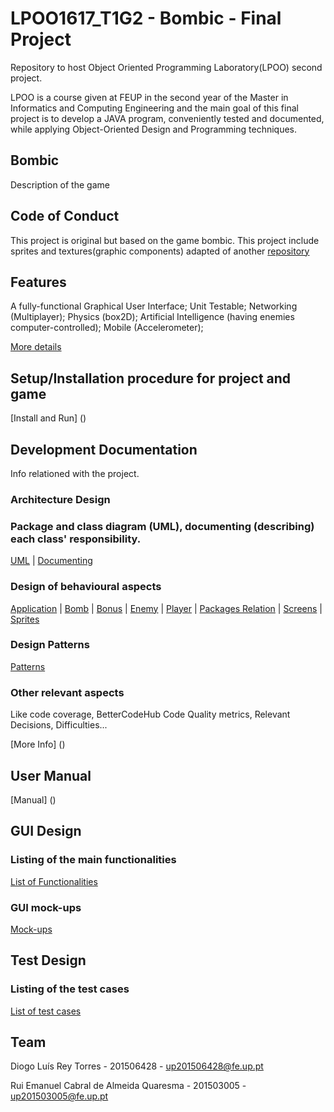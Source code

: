 # LPOO1617_T1G2 - Bombic - Final Project
Repository to host Object Oriented Programming Laboratory(LPOO) second project.

LPOO is a course given at FEUP in the second year of the Master in Informatics and Computing Engineering and the main goal of this final project is to develop a JAVA program, conveniently tested and documented, while applying Object-Oriented Design and Programming techniques.
 
## Bombic
Description of the game



## Code of Conduct
This project is original but based on the game bombic.
This project include sprites and textures(graphic components) adapted of another [repository](https://github.com/koulaxizis/bombic)

## Features
A fully-functional Graphical User Interface;
Unit Testable;
Networking (Multiplayer);
Physics (box2D);
Artificial Intelligence (having enemies computer-controlled);
Mobile (Accelerometer);

[More details]( ) 

## Setup/Installation procedure for project and game

[Install and Run] ()

## Development Documentation
Info relationed with the project.

### Architecture Design

### Package and class diagram (UML), documenting (describing) each class' responsibility.

[UML](https://github.com/diogotorres97/LPOO1617_T1G2/blob/Final_Project/Intermediate%20Delivery/Main%20Class.jpg)
| [Documenting](https://github.com/diogotorres97/LPOO1617_T1G2/blob/Final_Project/Intermediate%20Delivery/Class%20description.pdf)


### Design of behavioural aspects

[Application](https://github.com/diogotorres97/LPOO1617_T1G2/blob/Final_Project/Intermediate%20Delivery/application.jpg)
 | [Bomb](https://github.com/diogotorres97/LPOO1617_T1G2/blob/Final_Project/Intermediate%20Delivery/bomb.jpg)
 | [Bonus](https://github.com/diogotorres97/LPOO1617_T1G2/blob/Final_Project/Intermediate%20Delivery/bonus.jpg)
 | [Enemy](https://github.com/diogotorres97/LPOO1617_T1G2/blob/Final_Project/Intermediate%20Delivery/enemy.jpg)
 | [Player](https://github.com/diogotorres97/LPOO1617_T1G2/blob/Final_Project/Intermediate%20Delivery/player.jpg)
 | [Packages Relation](https://github.com/diogotorres97/LPOO1617_T1G2/blob/Final_Project/Intermediate%20Delivery/packages.jpg)
 | [Screens](https://github.com/diogotorres97/LPOO1617_T1G2/blob/Final_Project/Intermediate%20Delivery/screens.JPG)
 | [Sprites](https://github.com/diogotorres97/LPOO1617_T1G2/blob/Final_Project/Intermediate%20Delivery/sprites.JPG)
 
### Design Patterns

[Patterns](https://github.com/diogotorres97/LPOO1617_T1G2/blob/Final_Project/Intermediate%20Delivery/Design%20Patterns.pdf)	

### Other relevant aspects
Like code coverage, BetterCodeHub Code Quality metrics, Relevant Decisions, Difficulties...

[More Info] ()

## User Manual

[Manual] ()


## GUI Design

### Listing of the main functionalities

[List of Functionalities](https://github.com/diogotorres97/LPOO1617_T1G2/blob/Final_Project/Intermediate%20Delivery/GUI%20Design%20Functionalities.pdf)

### GUI mock-ups

[Mock-ups](https://github.com/diogotorres97/LPOO1617_T1G2/blob/Final_Project/Intermediate%20Delivery/Mockup.pdf)


## Test Design

### Listing of the test cases

[List of test cases](https://github.com/diogotorres97/LPOO1617_T1G2/blob/Final_Project/Intermediate%20Delivery/Test%20Design.pdf)

## Team 

Diogo Luís Rey Torres  - 201506428 - up201506428@fe.up.pt

Rui Emanuel Cabral de Almeida Quaresma - 201503005  - up201503005@fe.up.pt
